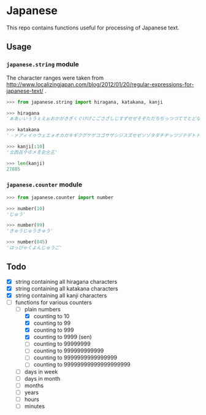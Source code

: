 # Japanese

This repo contains functions useful for processing of Japanese text.

## Usage

### `japanese.string` module

The character ranges were taken from http://www.localizingjapan.com/blog/2012/01/20/regular-expressions-for-japanese-text/ .

```python
>>> from japanese.string import hiragana, katakana, kanji

>>> hiragana
'ぁあぃいぅうぇえぉおかがきぎくぐけげこごさざしじすずせぜそぞただちぢっつづてでとどなにぬねのはばぱひびぴ ふぶぷへべぺほぼぽまみむめもゃやゅゆょよらりるれろゎわゐゑをんゔゕゖ゙゚゛゜ゝゞゟ'

>>> katakana
'゠ァアィイゥウェエォオカガキギクグケゲコゴサザシジスズセゼソゾタダチヂッツヅテデトドナニヌネノハバパヒビ ピフブプヘベペホボポマミムメモャヤュユョヨラリルレロヮワヰヱヲンヴヵヶヷヸヹヺ・ーヽヾヿ'

>>> kanji[:10]
'㐀㐁㐂㐃㐄㐅㐆㐇㐈㐉'

>>> len(kanji)
27885
```

### `japanese.counter` module

```python
>>> from japanese.counter import number

>>> number(10)
'じゅう'

>>> number(99)
'きゅうじゅうきゅう'

>>> number(845)
'はっぴゃくよんじゅうご'
```

## Todo

* [x] string containing all hiragana characters
* [x] string containing all katakana characters
* [x] string containing all kanji characters
* [ ] functions for various counters
	* [ ] plain numbers
		* [x] counting to 10
		* [x] counting to 99
		* [x] counting to 999
		* [x] counting to 9999 (sen)
		* [ ] counting to 99999999
		* [ ] counting to 999999999999
		* [ ] counting to 9999999999999999
		* [ ] counting to 99999999999999999999
	* [ ] days in week
	* [ ] days in month
	* [ ] months
	* [ ] years
	* [ ] hours
	* [ ] minutes
